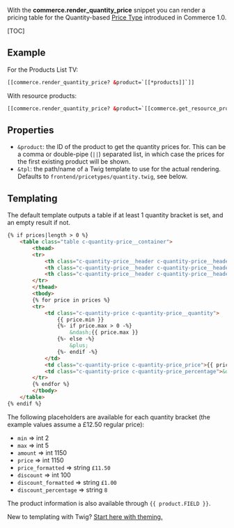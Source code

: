 With the **commerce.render_quantity_price** snippet you can render a pricing table for the Quantity-based [Price Type](../05_Products/Price_Types.md) introduced in Commerce 1.0.

[TOC]

## Example

For the Products List TV:

```html
[[commerce.render_quantity_price? &product=`[[*products]]`]]
```

With resource products:

```html
[[commerce.render_quantity_price? &product=`[[commerce.get_resource_product_id]]`]]
```

## Properties

- `&product`: the ID of the product to get the quantity prices for. This can be a comma or double-pipe (`||`) separated list, in which case the prices for the first existing product will be shown.
- `&tpl`: the path/name of a Twig template to use for the actual rendering. Defaults to `frontend/pricetypes/quantity.twig`, see below.


## Templating

The default template outputs a table if at least 1 quantity bracket is set, and an empty result if not. 

```html
{% if prices|length > 0 %}
    <table class="table c-quantity-price__container">
        <thead>
        <tr>
            <th class="c-quantity-price__header c-quantity-price__header_quantity">{{ lex('commerce.quantity') }}</th>
            <th class="c-quantity-price__header c-quantity-price__header_price">{{ lex('commerce.price') }}</th>
            <th class="c-quantity-price__header c-quantity-price__header_savings">{# Savings #}</th>
        </tr>
        </thead>
        <tbody>
        {% for price in prices %}
        <tr>
            <td class="c-quantity-price c-quantity-price__quantity">
                {{ price.min }}
                {%- if price.max > 0 -%}
                    &ndash;{{ price.max }}
                {%- else -%}
                    &plus;
                {%- endif -%}
            </td>
            <td class="c-quantity-price c-quantity-price_price">{{ price.price_formatted }}</td>
            <td class="c-quantity-price c-quantity-price_percentage">&dash;{{ price.discount_percentage }}%</td>
        </tr>
        {% endfor %}
        </tbody>
    </table>
{% endif %}
```

The following placeholders are available for each quantity bracket (the example values assume a £12.50 regular price):

- `min` => int 2
- `max` => int 5
- `amount` => int 1150
- `price` => int 1150
- `price_formatted` => string `£11.50` 
- `discount` => int 100
- `discount_formatted` => string `£1.00` 
- `discount_percentage` => string `8`

The product information is also available through `{{ product.FIELD }}`.

New to templating with Twig? [Start here with theming.](../03_Front-end_Theming.md)

